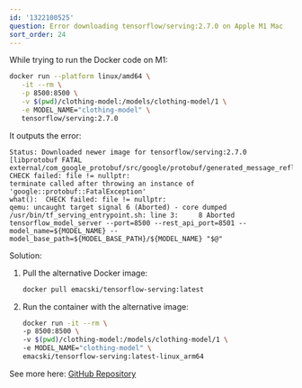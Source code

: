 ```yaml
---
id: '1322100525'
question: Error downloading tensorflow/serving:2.7.0 on Apple M1 Mac
sort_order: 24
---
```


While trying to run the Docker code on M1:

```bash
docker run --platform linux/amd64 \
   -it --rm \
   -p 8500:8500 \
   -v $(pwd)/clothing-model:/models/clothing-model/1 \
   -e MODEL_NAME="clothing-model" \
   tensorflow/serving:2.7.0
```

It outputs the error:

```
Status: Downloaded newer image for tensorflow/serving:2.7.0
[libprotobuf FATAL external/com_google_protobuf/src/google/protobuf/generated_message_reflection.cc:2345] CHECK failed: file != nullptr:
terminate called after throwing an instance of 'google::protobuf::FatalException'
what():  CHECK failed: file != nullptr:
qemu: uncaught target signal 6 (Aborted) - core dumped
/usr/bin/tf_serving_entrypoint.sh: line 3:     8 Aborted                 tensorflow_model_server --port=8500 --rest_api_port=8501 --model_name=${MODEL_NAME} --model_base_path=${MODEL_BASE_PATH}/${MODEL_NAME} "$@"
```

Solution:

1. Pull the alternative Docker image:
   
   ```bash
   docker pull emacski/tensorflow-serving:latest
   ```

2. Run the container with the alternative image:
   
   ```bash
   docker run -it --rm \
   -p 8500:8500 \
   -v $(pwd)/clothing-model:/models/clothing-model/1 \
   -e MODEL_NAME="clothing-model" \
   emacski/tensorflow-serving:latest-linux_arm64
   ```
   
See more here: [GitHub Repository](https://github.com/emacski/tensorflow-serving-arm)
